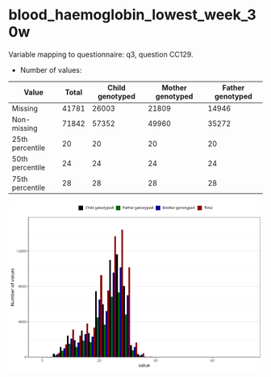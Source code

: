 # blood_haemoglobin_lowest_week_30w
Variable mapping to questionnaire: q3, question CC129.
- Number of values:

| Value | Total | Child genotyped | Mother genotyped | Father genotyped |
| ----- | ----- | --------------- | ---------------- | ---------------- |
| Missing | 41781 | 26003 | 21809 | 14946 |
| Non-missing | 71842 | 57352 | 49960 | 35272 |
| 25th percentile | 20 | 20 | 20 | 20 |
| 50th percentile | 24 | 24 | 24 | 24 |
| 75th percentile | 28 | 28 | 28 | 28 |



![](blood_haemoglobin_lowest_week_30w_n.png)



